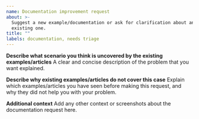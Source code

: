 ```yaml
---
name: Documentation improvement request
about: >-
  Suggest a new example/documentation or ask for clarification about an
  existing one.
title: ""
labels: documentation, needs triage
---
```


**Describe what scenario you think is uncovered by the existing examples/articles**
A clear and concise description of the problem that you want explained.

**Describe why existing examples/articles do not cover this case**
Explain which examples/articles you have seen before making this request, and
why they did not help you with your problem.

**Additional context**
Add any other context or screenshots about the documentation request here.
